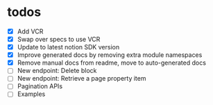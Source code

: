 # todos

- [x] Add VCR
- [x] Swap over specs to use VCR
- [x] Update to latest notion SDK version
- [x] Improve generated docs by removing extra module namespaces
- [x] Remove manual docs from readme, move to auto-generated docs
- [ ] New endpoint: Delete block
- [ ] New endpoint: Retrieve a page property item
- [ ] Pagination APIs
- [ ] Examples
